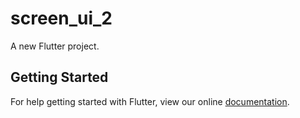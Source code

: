 # screen_ui_2

A new Flutter project.

## Getting Started

For help getting started with Flutter, view our online
[documentation](https://flutter.io/).
